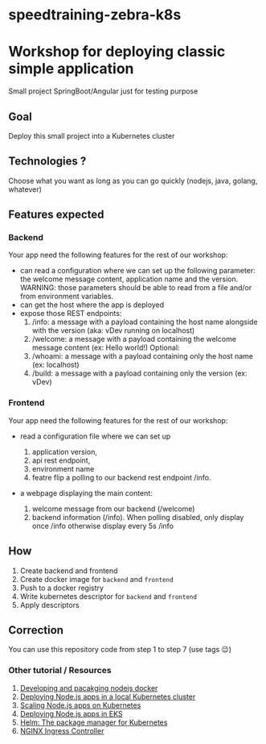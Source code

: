# speedtraining-zebra-k8s

# Workshop for deploying classic simple application

Small project SpringBoot/Angular just for testing purpose

## Goal

Deploy this small project into a Kubernetes cluster

## Technologies ?

Choose what you want as long as you can go quickly (nodejs, java, golang, whatever)

## Features expected

### Backend

Your app need the following features for the rest of our workshop:

* can read a configuration where we can set up the following parameter: the welcome message content, application name
  and the version. WARNING: those parameters should be able to read from a file and/or from environment variables.
* can get the host where the app is deployed
* expose those REST endpoints:
  1) /info: a message with a payload containing the host name alongside with the version (aka: vDev running on
     localhost)
  2) /welcome: a message with a payload containing the welcome message content (ex: Hello world!)
     Optional:
  3) /whoami: a message with a payload containing only the host name (ex: localhost)
  4) /build: a message with a payload containing only the version (ex: vDev)

### Frontend

Your app need the following features for the rest of our workshop:

* read a configuration file where we can set up
  1) application version,
  2) api rest endpoint,
  3) environment name
  4) featre flip a polling to our backend rest endpoint /info.

* a webpage displaying the main content:
  1) welcome message from our backend (/welcome)
  2) backend information (/info). When polling disabled, only display once /info otherwise display every 5s /info

## How

1. Create backend and frontend
3. Create docker image for `backend` and `frontend`
4. Push to a docker registry
5. Write kubernetes descriptor for `backend` and `frontend`
6. Apply descriptors

## Correction

You can use this repository code from step 1 to step 7 (use tags 😉)

### Other tutorial / Resources

1) [Developing and pacakging nodejs docker](https://learnk8s.io/developing-and-packaging-nodejs-docker)
2) [Deploying Node.js apps in a local Kubernetes cluster](https://learnk8s.io/deploying-nodejs-kubernetes)
3) [Scaling Node.js apps on Kubernetes](https://learnk8s.io/scaling-nodejs-kubernetes)
4) [Deploying Node.js apps in EKS](https://learnk8s.io/deploying-nodejs-kubernetes-eks)
5) [Helm: The package manager for Kubernetes](https://helm.sh/)
6) [NGINX Ingress Controller](https://kubernetes.github.io/ingress-nginx/user-guide/nginx-configuration/)
